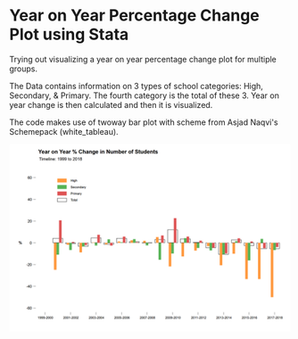 # Year on Year Percentage Change Plot using Stata

Trying out visualizing a year on year percentage change plot for multiple groups.

The Data contains information on 3 types of school categories: High, Secondary, & Primary. The fourth category is the total of these 3. Year on year change is then
calculated and then it is visualized.

The code makes use of twoway bar plot with scheme from Asjad Naqvi's Schemepack (white_tableau).

![alt text](https://github.com/fahad-mirza/yoy_percent_change_stata/raw/main/YOY_pct_chg_student.png?raw=true)
